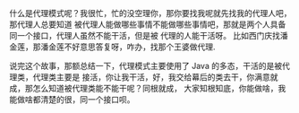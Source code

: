 什么是代理模式呢？我很忙，忙的没空理你，那你要找我呢就先找我的代理人吧，那代理人总要知道
被代理人能做哪些事情不能做哪些事情吧，那就是两个人具备同一个接口，代理人虽然不能干活，但是被
代理的人能干活呀。
比如西门庆找潘金莲，那潘金莲不好意思答复呀，咋办，找那个王婆做代理.

说完这个故事，那额总结一下，代理模式主要使用了 Java 的多态，干活的是被代理类，代理类主要是
接活，你让我干活，好，我交给幕后的类去干，你满意就成，那怎么知道被代理类能不能干呢？同根就成，
大家知根知底，你能做啥，我能做啥都清楚的很，同一个接口呗。 